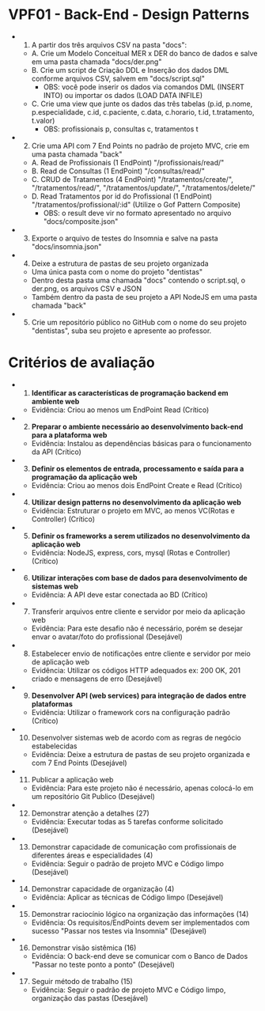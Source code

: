 # VPF01 - Back-End - Design Patterns
- 1. A partir dos três arquivos CSV na pasta "docs":
    - A. Crie um Modelo Conceitual MER x DER do banco de dados e salve em uma pasta chamada "docs/der.png"
    - B. Crie um script de Criação DDL e Inserção dos dados DML conforme arquivos CSV, salvem em "docs/script.sql"
        - OBS: você pode inserir os dados via comandos DML (INSERT INTO) ou importar os dados (LOAD DATA INFILE)
    - C. Crie uma view que junte os dados das três tabelas (p.id, p.nome, p.especialidade, c.id, c.paciente, c.data, c.horario, t.id, t.tratamento, t.valor)
        - OBS: profissionais p, consultas c, tratamentos t
- 2. Crie uma API com 7 End Points no padrão de projeto MVC, crie em uma pasta chamada "back"
    - A. Read de Profissionais (1 EndPoint) "/profissionais/read/"
    - B. Read de Consultas (1 EndPoint) "/consultas/read/"
    - C. CRUD de Tratamentos (4 EndPoint) "/tratamentos/create/", "/tratamentos/read/", "/tratamentos/update/", "/tratamentos/delete/"
    - D. Read Tratamentos por id do Profissional (1 EndPoint) "/tratamentos/profissional/:id" (Utilize o Gof Pattern Composite)
        - OBS: o result deve vir no formato apresentado no arquivo "docs/composite.json"
- 3. Exporte o arquivo de testes do Insomnia e salve na pasta "docs/insomnia.json"
- 4. Deixe a estrutura de pastas de seu projeto organizada
    - Uma única pasta com o nome do projeto "dentistas"
    - Dentro desta pasta uma chamada "docs" contendo o script.sql, o der.png, os arquivos CSV e JSON
    - Também dentro da pasta de seu projeto a API NodeJS em uma pasta chamada "back"
- 5. Crie um repositório público no GitHub com o nome do seu projeto "dentistas", suba seu projeto e apresente ao professor.

# Critérios de avaliação
- 1. <b>Identificar as características de programação backend em ambiente web</b>
	- Evidência: Criou ao menos um EndPoint Read (Crítico)
- 2. <b>Preparar o ambiente necessário ao desenvolvimento back-end para a plataforma web</b>
	- Evidência: Instalou as dependências básicas para o funcionamento da API (Crítico)
- 3. <b>Definir os elementos de entrada, processamento e saída para a programação da aplicação web</b>
	- Evidência: Criou ao menos dois EndPoint Create e Read (Crítico)
- 4. <b>Utilizar design patterns no desenvolvimento da aplicação web</b>
	- Evidência: Estruturar o projeto em MVC, ao menos VC(Rotas e Controller) (Crítico)
- 5. <b>Definir os frameworks a serem utilizados no desenvolvimento da aplicação web</b>
	- Evidência: NodeJS, express, cors, mysql (Rotas e Controller) (Crítico)
- 6. <b>Utilizar interações com base de dados para desenvolvimento de sistemas web</b>
	- Evidência: A API deve estar conectada ao BD (Crítico)
- 7. Transferir arquivos entre cliente e servidor por meio da aplicação web
	- Evidência: Para este desafio não é necessário, porém se desejar envar o avatar/foto do profissional (Desejável)
- 8. Estabelecer envio de notificações entre cliente e servidor por meio de aplicação web
	- Evidência: Utilizar os códigos HTTP adequados ex: 200 OK, 201 criado e mensagens de erro (Desejável)
- 9. <b>Desenvolver API (web services) para integração de dados entre plataformas</b>
	- Evidência: Utilizar o framework cors na configuração padrão (Crítico)
- 10. Desenvolver sistemas web de acordo com as regras de negócio estabelecidas
	- Evidência: Deixe a estrutura de pastas de seu projeto organizada e com 7 End Points (Desejável)
- 11. Publicar a aplicação web
	- Evidência: Para este projeto não é necessário, apenas colocá-lo em um repositório Git Publico (Desejável)
- 12. Demonstrar atenção a detalhes (27)
	- Evidência: Executar todas as 5 tarefas conforme solicitado (Desejável)
- 13. Demonstrar capacidade de comunicação com profissionais de diferentes áreas e especialidades (4)
	- Evidência: Seguir o padrão de projeto MVC e Código limpo (Desejável)
- 14. Demonstrar capacidade de organização (4)
	- Evidência: Aplicar as técnicas de Código limpo (Desejável)
- 15. Demonstrar raciocínio lógico na organização das informações (14)
	- Evidência: Os requisitos/EndPoints devem ser implementados com sucesso "Passar nos testes via Insomnia" (Desejável)
- 16. Demonstrar visão sistêmica (16)
	- Evidência: O back-end deve se comunicar com o Banco de Dados "Passar no teste ponto a ponto" (Desejável)
- 17. Seguir método de trabalho (15)
	- Evidência: Seguir o padrão de projeto MVC e Código limpo, organização das pastas (Desejável)

